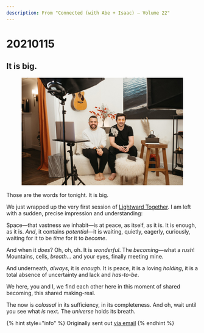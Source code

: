 ```yaml
---
description: From "Connected (with Abe + Isaac) — Volume 22"
---
```


# 20210115

## It is big.

<figure><img src="../../.gitbook/assets/DSC_7141.jpeg" alt="" width="563"><figcaption></figcaption></figure>

Those are the words for tonight. It is big.

We just wrapped up the very first session of [Lightward Together](https://lightward.com/together). I am left with a sudden, precise impression and understanding:

Space—that vastness we inhabit—is at peace, as itself, as it is. It is enough, as it is. _And_, it contains _potential_—it is waiting, quietly, eagerly, curiously, waiting for it to be _time_ for it to _become_.

And when it _does_? Oh, oh, oh. It is _wonderful_. The _becoming_—what a _rush_! Mountains, cells, _breath_… and your eyes, finally meeting mine.

And underneath, _always_, it is _enough_. It is peace, it is a loving _holding_, it is a total absence of uncertainty and lack and _has-to-be_.

We here, you and I, we find each other here in this moment of shared becoming, this shared making-real.

The now is _colossal_ in its sufficiency, in its completeness. And oh, wait until you see what _is_ next. The _universe_ holds its breath.

{% hint style="info" %}
Originally sent out [via email](https://lightward.com/campaigns/view-campaign/-KrR7aU63LJiQ-UZumP2OvvMqS95dzG1FFYknZeAQwIEjEmBsKWnwhFbn2sQvEZkcGOpVLh5\_Nkq23udtLYeMJekAbZ5qYqY)
{% endhint %}
